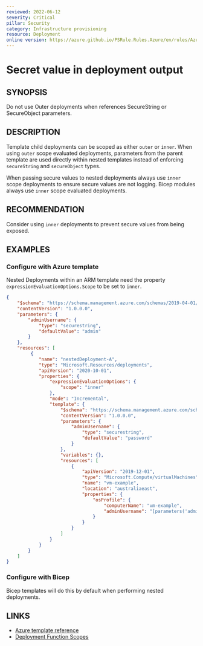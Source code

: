 ```yaml
---
reviewed: 2022-06-12
severity: Critical
pillar: Security
category: Infrastructure provisioning
resource: Deployment
online version: https://azure.github.io/PSRule.Rules.Azure/en/rules/Azure.Deployment.OuterSecret/
---
```


# Secret value in deployment output

## SYNOPSIS

Do not use Outer deployments when references SecureString or SecureObject parameters.

## DESCRIPTION

Template child deployments can be scoped as either `outer` or `inner`.
When using `outer` scope evaluated deployments, parameters from the parent template are used directly within nested
templates instead of enforcing `secureString` and `secureObject` types.

When passing secure values to nested deployments always use `inner` scope deployments to ensure secure values are not logging.
Bicep modules always use `inner` scope evaluated deployments.

## RECOMMENDATION

Consider using `inner` deployments to prevent secure values from being exposed.

## EXAMPLES

### Configure with Azure template

Nested Deployments within an ARM template need the property `expressionEvaluationOptions.Scope` to be set to `inner`.

```json
{
    "$schema": "https://schema.management.azure.com/schemas/2019-04-01/deploymentTemplate.json#",
    "contentVersion": "1.0.0.0",
    "parameters": {
        "adminUsername": {
            "type": "securestring",
            "defaultValue": "admin"
        }
    },
    "resources": [
         {
            "name": "nestedDeployment-A",
            "type": "Microsoft.Resources/deployments",
            "apiVersion": "2020-10-01",
            "properties": {
                "expressionEvaluationOptions": {
                    "scope": "inner"
                },
                "mode": "Incremental",
                "template": {
                    "$schema": "https://schema.management.azure.com/schemas/2019-04-01/deploymentTemplate.json#",
                    "contentVersion": "1.0.0.0",
                    "parameters": {
                        "adminUsername": {
                            "type": "securestring",
                            "defaultValue": "password"
                        }
                    },
                    "variables": {},
                    "resources": [
                        {
                            "apiVersion": "2019-12-01",
                            "type": "Microsoft.Compute/virtualMachines",
                            "name": "vm-example",
                            "location": "australiaeast",
                            "properties": {
                                "osProfile": {
                                    "computerName": "vm-example",
                                    "adminUsername": "[parameters('adminUsername')]"
                                }
                            }
                        }
                    ]
                }
            }
        }
    ]
}

```

### Configure with Bicep

Bicep templates will do this by default when performing nested deployments.

## LINKS

- [Azure template reference](https://learn.microsoft.com/azure/templates/microsoft.resources/deployments?pivots=deployment-language-bicep)
- [Deployment Function Scopes](https://learn.microsoft.com/azure/azure-resource-manager/templates/scope-functions?tabs=azure-powershell#function-resolution-in-scopes)
